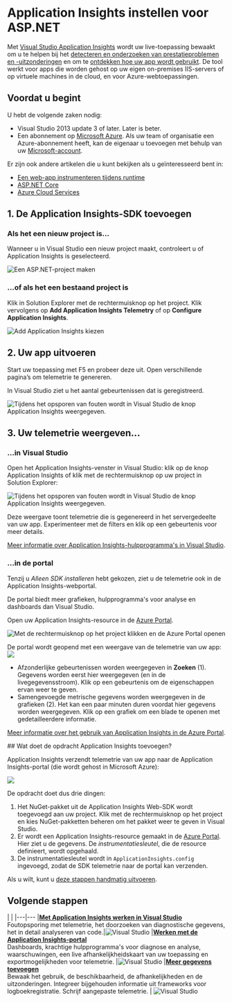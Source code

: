<properties 
    pageTitle="Web-app-analyse voor ASP.NET instellen met Application Insights" 
    description="Configureer prestaties, beschikbaarheid en gebruiksanalyse voor uw ASP.NET-website die on-premises of in Azure wordt gehost." 
    services="application-insights" 
    documentationCenter=".net"
    authors="alancameronwills" 
    manager="douge"/>

<tags 
    ms.service="application-insights" 
    ms.workload="tbd" 
    ms.tgt_pltfrm="ibiza" 
    ms.devlang="na" 
    ms.topic="get-started-article" 
    ms.date="05/25/2016" 
    ms.author="awills"/>


# Application Insights instellen voor ASP.NET

Met [Visual Studio Application Insights](app-insights-overview.md) wordt uw live-toepassing bewaakt om u te helpen bij het [detecteren en onderzoeken van prestatieproblemen en -uitzonderingen](app-insights-detect-triage-diagnose.md) en om te [ontdekken hoe uw app wordt gebruikt](app-insights-overview-usage.md).  De tool werkt voor apps die worden gehost op uw eigen on-premises IIS-servers of op virtuele machines in de cloud, en voor Azure-webtoepassingen.


## Voordat u begint

U hebt de volgende zaken nodig:

* Visual Studio 2013 update 3 of later. Later is beter.
* Een abonnement op [Microsoft Azure](http://azure.com). Als uw team of organisatie een Azure-abonnement heeft, kan de eigenaar u toevoegen met behulp van uw [Microsoft-account](http://live.com). 

Er zijn ook andere artikelen die u kunt bekijken als u geïnteresseerd bent in:

* [Een web-app instrumenteren tijdens runtime](app-insights-monitor-performance-live-website-now.md)
* [ASP.NET Core](app-insights-asp-net-core.md)
* [Azure Cloud Services](app-insights-cloudservices.md)

## <a name="ide"></a> 1. De Application Insights-SDK toevoegen


### Als het een nieuw project is...

Wanneer u in Visual Studio een nieuw project maakt, controleert u of Application Insights is geselecteerd. 


![Een ASP.NET-project maken](./media/app-insights-asp-net/appinsights-01-vsnewp1.png)


### ...of als het een bestaand project is

Klik in Solution Explorer met de rechtermuisknop op het project. Klik vervolgens op **Add Application Insights Telemetry** of op **Configure Application Insights**.

![Add Application Insights kiezen](./media/app-insights-asp-net/appinsights-03-addExisting.png)




## <a name="run"></a> 2. Uw app uitvoeren

Start uw toepassing met F5 en probeer deze uit. Open verschillende pagina’s om telemetrie te genereren.

In Visual Studio ziet u het aantal gebeurtenissen dat is geregistreerd. 

![Tijdens het opsporen van fouten wordt in Visual Studio de knop Application Insights weergegeven.](./media/app-insights-asp-net/54.png)

## 3. Uw telemetrie weergeven...

### ...in Visual Studio

Open het Application Insights-venster in Visual Studio: klik op de knop Application Insights of klik met de rechtermuisknop op uw project in Solution Explorer:

![Tijdens het opsporen van fouten wordt in Visual Studio de knop Application Insights weergegeven.](./media/app-insights-asp-net/55.png)

Deze weergave toont telemetrie die is gegenereerd in het servergedeelte van uw app. Experimenteer met de filters en klik op een gebeurtenis voor meer details.

[Meer informatie over Application Insights-hulpprogramma's in Visual Studio](app-insights-visual-studio.md).

<a name="monitor"></a> 
### ...in de portal

Tenzij u *Alleen SDK installeren* hebt gekozen, ziet u de telemetrie ook in de Application Insights-webportal. 

De portal biedt meer grafieken, hulpprogramma's voor analyse en dashboards dan Visual Studio. 


Open uw Application Insights-resource in de [Azure Portal](https://portal.azure.com/).

![Met de rechtermuisknop op het project klikken en de Azure Portal openen](./media/app-insights-asp-net/appinsights-04-openPortal.png)

De portal wordt geopend met een weergave van de telemetrie van uw app:
![](./media/app-insights-asp-net/66.png)

* Afzonderlijke gebeurtenissen worden weergegeven in **Zoeken** (1). Gegevens worden eerst hier weergegeven (en in de livegegevensstroom). Klik op een gebeurtenis om de eigenschappen ervan weer te geven. 
* Samengevoegde metrische gegevens worden weergegeven in de grafieken (2). Het kan een paar minuten duren voordat hier gegevens worden weergegeven. Klik op een grafiek om een blade te openen met gedetailleerdere informatie.

[Meer informatie over het gebruik van Application Insights in de Azure Portal](app-insights-dashboards.md).

##<a name="land"></a> Wat doet de opdracht Application Insights toevoegen?

Application Insights verzendt telemetrie van uw app naar de Application Insights-portal (die wordt gehost in Microsoft Azure):

![](./media/app-insights-asp-net/01-scheme.png)

De opdracht doet dus drie dingen:

1. Het NuGet-pakket uit de Application Insights Web-SDK wordt toegevoegd aan uw project. Klik met de rechtermuisknop op het project en kies NuGet-pakketten beheren om het pakket weer te geven in Visual Studio.
2. Er wordt een Application Insights-resource gemaakt in de [Azure Portal](https://portal.azure.com/). Hier ziet u de gegevens. De *instrumentatiesleutel*, die de resource definieert, wordt opgehaald.
3. De instrumentatiesleutel wordt in `ApplicationInsights.config` ingevoegd, zodat de SDK telemetrie naar de portal kan verzenden.

Als u wilt, kunt u [deze stappen handmatig uitvoeren](app-insights-asp-net-manual.md).


## Volgende stappen

| | 
|---|---
|**[Met Application Insights werken in Visual Studio](app-insights-visual-studio.md)**<br/>Foutopsporing met telemetrie, het doorzoeken van diagnostische gegevens, het in detail analyseren van code.|![Visual Studio](./media/app-insights-asp-net/61.png)
|**[Werken met de Application Insights-portal](app-insights-dashboards.md)**<br/>Dashboards, krachtige hulpprogramma's voor diagnose en analyse, waarschuwingen, een live afhankelijkheidskaart van uw toepassing en exportmogelijkheden voor telemetrie. |![Visual Studio](./media/app-insights-asp-net/62.png)
|**[Meer gegevens toevoegen](app-insights-asp-net-more.md)**<br/>Bewaak het gebruik, de beschikbaarheid, de afhankelijkheden en de uitzonderingen. Integreer bijgehouden informatie uit frameworks voor logboekregistratie. Schrijf aangepaste telemetrie. | ![Visual Studio](./media/app-insights-asp-net/64.png)









<!--HONumber=Jun16_HO2-->


